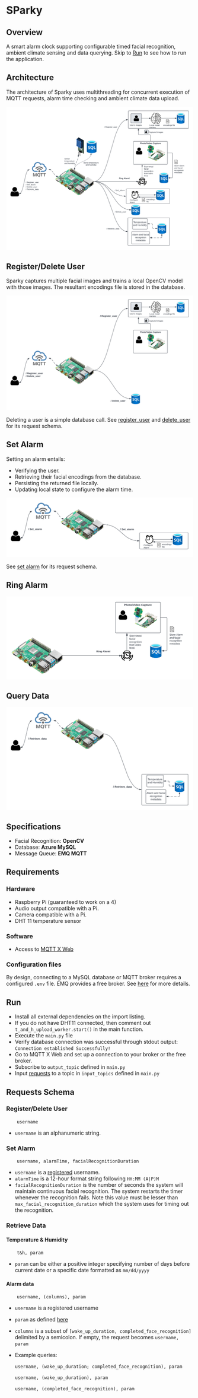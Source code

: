 # SParky


## Overview
A smart alarm clock supporting configurable timed facial recognition, ambient climate sensing and data querying.
Skip to [Run](#run) to see how to run the application.

## Architecture
The architecture of Sparky uses multithreading for concurrent execution of MQTT requests, 
alarm time checking and ambient climate data upload.

![Architecture](arch_images/Sparky_Arch.png)

## Register/Delete User
Sparky captures multiple facial images and trains a local OpenCV model with those images.
The resultant encodings file is stored in the database.

![Register/Delete User](arch_images/Reg_Del_User.png)

Deleting a user is a simple database call. See [register_user](#registerdelete-user-1) 
and [delete_user](#registerdelete-user-1) for its request schema.

## Set Alarm
Setting an alarm entails: 
- Verifying the user.
- Retrieving their facial encodings from the database. 
- Persisting the returned file locally.
- Updating local state to configure the alarm time.

![Set_Alarm](arch_images/Set_alarm.png)

See [set alarm](#set-alarm-1) for its request schema.

## Ring Alarm

![Ring_Alarm](arch_images/Ring_Alarm.png)

## Query Data

![Retrieve_Data](arch_images/Retrieve_Data.png)

## Specifications
- Facial Recognition: **OpenCV**
- Database: **Azure MySQL**
- Message Queue: **EMQ MQTT**

## Requirements
### Hardware
- Raspberry Pi (guaranteed to work on a 4)
- Audio output compatible with a Pi.
- Camera compatible with a Pi.
- DHT 11 temperature sensor
  

### Software
- Access to [MQTT X Web](https://mqttx.app/web)

### Configuration files
By design, connecting to a MySQL database or MQTT broker requires a configured `.env` file. EMQ provides a free broker. 
See [here](https://www.emqx.com/en/blog/use-mqtt-with-raspberry-pi#:~:text=install%20paho%2Dmqtt-,The%20use%20of%20MQTT,-Connect%20to%20the) for more details.

## Run
- Install all external dependencies on the import listing.
- If you do not have DHT11 connected, then comment out `t_and_h_upload_worker.start()` in the main function.
- Execute the `main.py` file
- Verify database connection was successful through stdout output: `Connection established Successfully!`
- Go to MQTT X Web and set up a connection to your broker or the free broker.
- Subscribe to `output_topic` defined in `main.py`
- Input [requests](#requests-schema) to a topic in `input_topics` defined in `main.py`

## Requests Schema

### Register/Delete User
```
    username   
```

- `username` is an alphanumeric string.

### Set Alarm
```
    username, alarmTime, facialRecognitionDuration    
```

- `username` is a [registered](#register-user) username.
- `alarmTime` is a 12-hour format string following `HH:MM (A|P)M`
- `facialRecognitionDuration` is the number of seconds the system will maintain continuous facial recognition.
The system restarts the timer whenever the recognition fails. 
Note this value must be lesser than `max_facial_recognition_duration` which the system uses for timing out the recognition.

### Retrieve Data

#### Temperature & Humidity
```
    t&h, param   
```

- `param` can be either a positive integer specifying number of days before current date or a specific date formatted as `mm/dd/yyyy`

#### Alarm data
```
    username, (columns), param   
```

* `username` is a registered username
* `param` as defined [here](#temperature--humidity)
* `columns` is a subset of `[wake_up_duration, completed_face_recognition]` delimited by a semicolon. If empty, the request becomes `username, param`

* Example queries: 
    ```
    username, (wake_up_duration; completed_face_recognition), param   
    ```
  
    ```
    username, (wake_up_duration), param   
    ```

    ```
    username, (completed_face_recognition), param   
    ```

